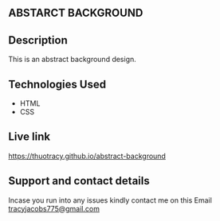## ABSTARCT BACKGROUND
## Description
This is an abstract background design.

## Technologies Used
* HTML
* CSS

## Live link
https://thuotracy.github.io/abstract-background

## Support and contact details
Incase you run into any issues kindly contact me on this Email tracyjacobs775@gmail.com

